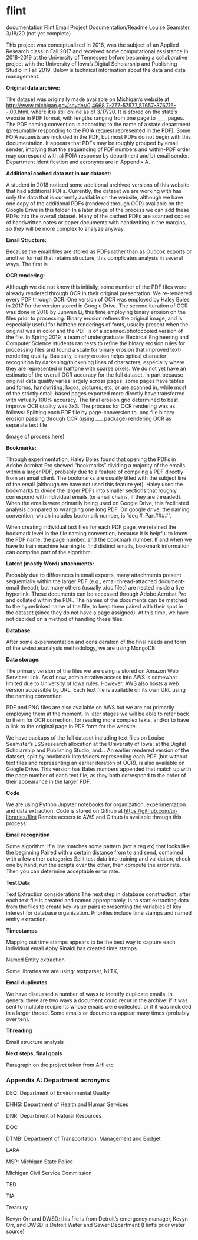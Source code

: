 # flint

documentation
Flint Email Project Documentation/Readme
Louise Seamster, 3/18/20 (not yet complete)

This project was conceptualized in 2016, was the subject of an Applied Research class in Fall 2017 and received some computational assistance in 2018-2019 at the University of Tennessee before becoming a collaborative project with the University of Iowa’s Digital Scholarship and Publishing Studio in Fall 2019. Below is technical information about the data and data management.

**Original data archive:**

The dataset was originally made available on Michigan’s website at http://www.michigan.gov/snyder/0,4668,7-277-57577_57657-376716--,00.html, where it is still online as of 3/17/20. It is stored on the state’s website in PDF format, with lengths ranging from one page to ____ pages. The PDF naming convention is according to the name of a state department (presumably responding to the FOIA request represented in the PDF). Some FOIA requests are included in the PDF, but most PDFs do not begin with this documentation. It appears that PDFs may be roughly grouped by email sender, implying that the sequencing of PDF numbers and within-PDF order may correspond with a) FOIA response by department and b) email sender. 
Department identification and acronyms are in Appendix A.

**Additional cached data not in our dataset:**

A student in 2018 noticed some additional archived versions of this website that had additional PDFs. Currently, the dataset we are working with has only the data that is currently available on the website, although we have one copy of the additional PDFs (rendered through OCR) available on the Google Drive in this folder. In a later stage of the process we can add these PDFs into the overall dataset. Many of the cached PDFs are scanned copies of handwritten notes or paper documents with handwriting in the margins, so they will be more complex to analyze anyway.

**Email Structure:**

Because the email files are stored as PDFs rather than as Outlook exports or another format that retains structure, this complicates analysis in several ways. The first is  

**OCR rendering:**

Although we did not know this initially, some number of the PDF files were already rendered through OCR in their original presentation. We re-rendered every PDF through OCR. One version of OCR was employed by Haley Boles in 2017 for the version stored in Google Drive. The second iteration of OCR was done in 2018 by Junwen Li, this time employing binary erosion on the files prior to processing. Binary erosion refines the original image, and is especially useful for halftone renderings of fonts, usually present when the original was in color and the PDF is of a scanned/photocopied version of the file. 
In Spring 2019, a team of undergraduate Electrical Engineering and Computer Science students ran tests to refine the binary erosion rules for processing files and found a scale for binary erosion that improved text-rendering quality. Basically, binary erosion helps optical character recognition by darkening/thickening lines of characters, especially where they are represented in halftone with sparse pixels. We do not yet have an estimate of the overall OCR accuracy for the full dataset, in part because original data quality varies largely across pages: some pages have tables and forms, handwriting, logos, pictures, etc, or are scanned in, while most of the strictly email-based pages exported more directly have transferred with virtually 100% accuracy. The final erosion grid determined to best improve OCR quality was 3x3. 
The process for OCR rendering was as follows:
Splitting each PDF file by page-conversion to .png file
binary erosion
passing through OCR (using ___ package)
rendering OCR as separate text file

(image of process here)

**Bookmarks:**

Through experimentation, Haley Boles found that opening the PDFs in Adobe Acrobat Pro showed “bookmarks” dividing a majority of the emails within a larger PDF, probably due to a feature of compiling a PDF directly from an email client. The bookmarks are usually titled with the subject line of the email (although we have not used this feature yet). Haley used the bookmarks to divide the larger PDFs into smaller sections that roughly correspond with individual emails (or email chains, if they are threaded). When the emails were primarily being used on Google Drive, this facilitated analysis compared to wrangling one long PDF. On google drive, the naming convention, which includes bookmark number, is “deq #_Part####”. 

When creating individual text files for each PDF page, we retained the bookmark level in the file naming convention, because it is helpful to know the PDF name, the page number, and the bookmark number. If and when we have to train machine learning to find distinct emails,  bookmark information can comprise part of the algorithm.

**Latent (mostly Word) attachments:**

Probably due to differences in email exports, many attachments present sequentially within the larger PDF (e.g., email thread-attached document-email thread), but many others (usually .doc files) are nested inside a live hyperlink. These documents can be accessed through Adobe Acrobat Pro and collated within the PDF. The names of the documents can be matched to the hyperlinked name of the file, to keep them paired with their spot in the dataset (since they do not have a page assigned). At this time, we have not decided on a method of handling these files.

**Database:**

After some experimentation and consideration of the final needs and form of the website/analysis methodology, we are using MongoDB

**Data storage:**

The primary version of the files we are using is stored on Amazon Web Services: link. As of now, administrative access into AWS is somewhat limited due to University of Iowa rules. However, AWS also hosts a web version accessible by URL. Each text file is available on its own URL using the naming convention

PDF and PNG files are also available on AWS but we are not primarily employing them at the moment. In later stages we will be able to refer back to them for OCR correction, for reading more complex texts, and/or to have a link to the original page in PDF form for the website.

We have backups of the full dataset including text files on Louise Seamster’s LSS research allocation at the University of Iowa; at the Digital Scholarship and Publishing Studio; and.  . An earlier rendered version of the dataset, split by bookmark into folders representing each PDF (but without text files and representing an earlier iteration of OCR), is also available on Google Drive. This version has Bates numbers appended that match up with the page number of each text file, as they both correspond to the order of their appearance in the larger PDF.

**Code**

We are using Python Jupyter notebooks for organization, experimentation and data extraction. Code is stored on Github at https://github.com/ui-libraries/flint
Remote access to AWS and Github is available through this process:

**Email recognition**

Some algorithm: if a line matches some pattern (not a reg ex) that looks like the beginning
Paired with a certain distance from to and send, combined with a few other categories
Split test data into training and validation, check one by hand, run the scripts over the other, then compute the error rate. Then you can determine acceptable error rate.

**Test Data**

Text Extraction considerations
The next step in database construction, after each text file is created and named appropriately, is to start extracting data from the files to create key-value pairs representing the variables of key interest for database organization. Priorities include time stamps and named entity extraction.

**Timestamps**

Mapping out time stamps appears to be the best way to capture each individual email 
Abby Rinaldi has created time stamps

Named Entity extraction

Some libraries we are using: textparser, NLTK, 


**Email duplicates**

We have discussed a number of ways to identify duplicate emails. In general there are two ways a document could recur in the archive: if it was sent to multiple recipients whose emails were collected, or if it was included in a larger thread. Some emails or documents appear many times (probably over ten). 

**Threading**

Email structure analysis

**Next steps, final goals**

Paragraph on the project taken from AHI etc

### Appendix A: Department acronyms
DEQ: Department of Environmental Quality

DHHS: Department of Health and Human Services

DNR: Department of Natural Resources

DOC

DTMB: Department of Transportation, Management and Budget

LARA

MSP: Michigan State Police

Michigan Civil Service Commission

TED

TIA

Treasury

Kevyn Orr and DWSD: this file is from Detroit’s emergency manager, Kevyn Orr, and DWSD is Detroit Water and Sewer Department (Flint’s prior water source)
